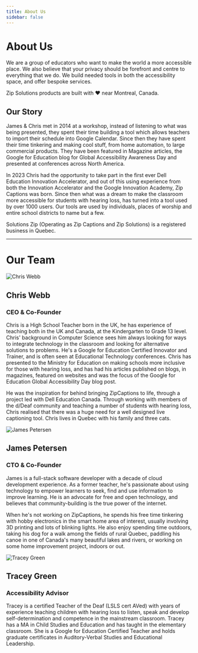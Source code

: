```yaml
---
title: About Us
sidebar: false
---
```


# About Us

 We are a group of educators who want to make the world a more accessible place. We also believe that your privacy should be forefront and centre to everything that we do. We build needed tools in both the accessibility space, and offer bespoke services. 
 
 Zip Solutions products are built with :heart: near Montreal, Canada.

## Our Story

 James & Chris met in 2014 at a workshop, instead of listening to what was being presented, they spent their time building a tool which allows teachers to import their schedule into Google Calendar. Since then they have spent their time tinkering and making cool stuff, from home automation, to large commercial products. They have been featured in Magazine articles, the Google for Education blog for Global Accessibility Awareness Day and presented at conferences across North America. 

In 2023 Chris had the opportunity to take part in the first ever Dell Education Innovation Accelerator, and out of this using experience from both the Innovation Accelerator and the Google Innovation Academy, Zip Captions was born. Since then what was a dream to make the classroom more accessible for students with hearing loss, has turned into a tool used by over 1000 users. Our tools are used by individuals, places of worship and entire school districts to name but a few.

Solutions Zip (Operating as Zip Captions and Zip Solutions) is a registered business in Quebec.

---
# Our Team
![Chris Webb](/images/Chris_Circle.png)
## Chris Webb
### CEO & Co-Founder

Chris is a High School Teacher born in the UK, he has experience of teaching both in the UK and Canada, at the Kindergarten to Grade 13 level. Chris' background in Computer Science sees him always looking for ways to integrate technology in the classroom and looking for alternative solutions to problems. He's a Google for Education Certified Innovator and Trainer, and is often seen at Educational Technology conferences. Chris has presented to the Ministry for Education on making schools more inclusive for those with hearing loss, and has had his articles published on blogs, in magazines, featured on websites and was the focus of the Google for Education Global Accessibility Day blog post.

He was the inspiration for behind bringing ZipCaptions to life, through a project led with Dell Education Canada. Through working with members of the d/Deaf community and teaching a number of students with hearing loss, Chris realised that there was a huge need for a well designed live captioning tool. Chris lives in Quebec with his family and three cats.

![James Petersen](/images/James_Circle.png)
## James Petersen
### CTO & Co-Founder

James is a full-stack software developer with a decade of cloud development experience. As a former teacher, he's passionate about using technology to empower learners to seek, find and use information to improve learning. He is an advocate for free and open technology, and believes that community-building is the true power of the internet.

When he's not working on ZipCaptions, he spends his free time tinkering with hobby electronics in the smart home area of interest, usually involving 3D printing and lots of blinking lights. He also enjoy spending time outdoors, taking his dog for a walk among the fields of rural Quebec, paddling his canoe in one of Canada's many beautiful lakes and rivers, or working on some home improvement project, indoors or out.


![Tracey Green](/images/Tracey_Circle.png)
## Tracey Green
### Accessibility Advisor

Tracey is a certified Teacher of the Deaf (LSLS cert AVed) with years of experience teaching children with hearing loss to listen, speak and develop self-determination and competence in the mainstream classroom. Tracey has a MA in Child Studies and Education and has taught in the elementary classroom. She is a Google for Education Certified Teacher and holds graduate certificates in Auditory-Verbal Studies and Educational Leadership.


